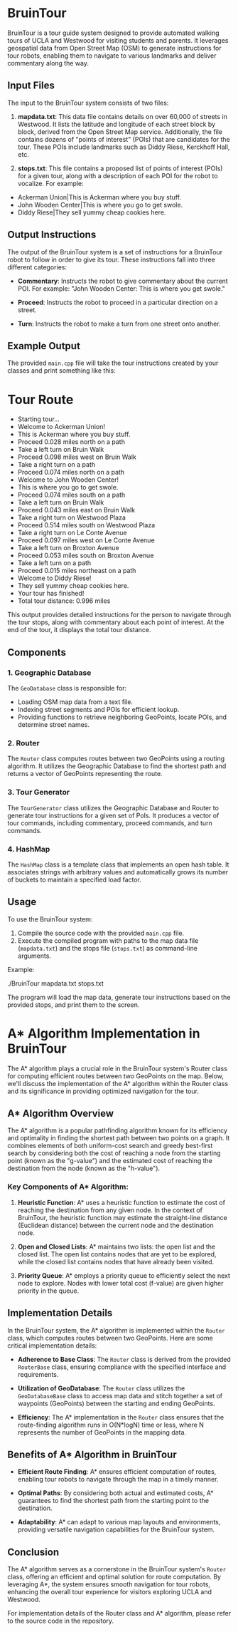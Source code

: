 # BruinTour

BruinTour is a tour guide system designed to provide automated walking tours of UCLA and Westwood for visiting students and parents. It leverages geospatial data from Open Street Map (OSM) to generate instructions for tour robots, enabling them to navigate to various landmarks and deliver commentary along the way.

## Input Files

The input to the BruinTour system consists of two files:

1. **mapdata.txt**: This data file contains details on over 60,000 of streets in Westwood. It lists the latitude and longitude of each street block by block, derived from the Open Street Map service. Additionally, the file contains dozens of "points of interest" (POIs) that are candidates for the tour. These POIs include landmarks such as Diddy Riese, Kerckhoff Hall, etc.

2. **stops.txt**: This file contains a proposed list of points of interest (POIs) for a given tour, along with a description of each POI for the robot to vocalize. For example:

- Ackerman Union|This is Ackerman where you buy stuff.
- John Wooden Center|This is where you go to get swole.
- Diddy Riese|They sell yummy cheap cookies here.

## Output Instructions

The output of the BruinTour system is a set of instructions for a BruinTour robot to follow in order to give its tour. These instructions fall into three different categories:

- **Commentary**: Instructs the robot to give commentary about the current POI. For example: "John Wooden Center: This is where you get swole."

- **Proceed**: Instructs the robot to proceed in a particular direction on a street.

- **Turn**: Instructs the robot to make a turn from one street onto another.

## Example Output

The provided `main.cpp` file will take the tour instructions created by your classes and print something like this:

# Tour Route

- Starting tour...
- Welcome to Ackerman Union!
- This is Ackerman where you buy stuff.
- Proceed 0.028 miles north on a path
- Take a left turn on Bruin Walk
- Proceed 0.098 miles west on Bruin Walk
- Take a right turn on a path
- Proceed 0.074 miles north on a path
- Welcome to John Wooden Center!
- This is where you go to get swole.
- Proceed 0.074 miles south on a path
- Take a left turn on Bruin Walk
- Proceed 0.043 miles east on Bruin Walk
- Take a right turn on Westwood Plaza
- Proceed 0.514 miles south on Westwood Plaza
- Take a right turn on Le Conte Avenue
- Proceed 0.097 miles west on Le Conte Avenue
- Take a left turn on Broxton Avenue
- Proceed 0.053 miles south on Broxton Avenue
- Take a left turn on a path
- Proceed 0.015 miles northeast on a path
- Welcome to Diddy Riese!
- They sell yummy cheap cookies here.
- Your tour has finished!
- Total tour distance: 0.996 miles

This output provides detailed instructions for the person to navigate through the tour stops, along with commentary about each point of interest. At the end of the tour, it displays the total tour distance.

## Components

### 1. Geographic Database

The `GeoDatabase` class is responsible for:
- Loading OSM map data from a text file.
- Indexing street segments and POIs for efficient lookup.
- Providing functions to retrieve neighboring GeoPoints, locate POIs, and determine street names.

### 2. Router

The `Router` class computes routes between two GeoPoints using a routing algorithm. It utilizes the Geographic Database to find the shortest path and returns a vector of GeoPoints representing the route.

### 3. Tour Generator

The `TourGenerator` class utilizes the Geographic Database and Router to generate tour instructions for a given set of PoIs. It produces a vector of tour commands, including commentary, proceed commands, and turn commands.

### 4. HashMap

The `HashMap` class is a template class that implements an open hash table. It associates strings with arbitrary values and automatically grows its number of buckets to maintain a specified load factor.

## Usage

To use the BruinTour system:
1. Compile the source code with the provided `main.cpp` file.
2. Execute the compiled program with paths to the map data file (`mapdata.txt`) and the stops file (`stops.txt`) as command-line arguments.

Example:

 ./BruinTour mapdata.txt stops.txt
 
The program will load the map data, generate tour instructions based on the provided stops, and print them to the screen.

# A* Algorithm Implementation in BruinTour

The A* algorithm plays a crucial role in the BruinTour system's Router class for computing efficient routes between two GeoPoints on the map. Below, we'll discuss the implementation of the A* algorithm within the Router class and its significance in providing optimized navigation for the tour.

## A* Algorithm Overview

The A* algorithm is a popular pathfinding algorithm known for its efficiency and optimality in finding the shortest path between two points on a graph. It combines elements of both uniform-cost search and greedy best-first search by considering both the cost of reaching a node from the starting point (known as the "g-value") and the estimated cost of reaching the destination from the node (known as the "h-value").

### Key Components of A* Algorithm:

1. **Heuristic Function**: A* uses a heuristic function to estimate the cost of reaching the destination from any given node. In the context of BruinTour, the heuristic function may estimate the straight-line distance (Euclidean distance) between the current node and the destination node.

2. **Open and Closed Lists**: A* maintains two lists: the open list and the closed list. The open list contains nodes that are yet to be explored, while the closed list contains nodes that have already been visited.

3. **Priority Queue**: A* employs a priority queue to efficiently select the next node to explore. Nodes with lower total cost (f-value) are given higher priority in the queue.

## Implementation Details

In the BruinTour system, the A* algorithm is implemented within the `Router` class, which computes routes between two GeoPoints. Here are some critical implementation details:

- **Adherence to Base Class**: The `Router` class is derived from the provided `RouterBase` class, ensuring compliance with the specified interface and requirements.

- **Utilization of GeoDatabase**: The `Router` class utilizes the `GeoDatabaseBase` class to access map data and stitch together a set of waypoints (GeoPoints) between the starting and ending GeoPoints.

- **Efficiency**: The A* implementation in the `Router` class ensures that the route-finding algorithm runs in O(N*logN) time or less, where N represents the number of GeoPoints in the mapping data.

## Benefits of A* Algorithm in BruinTour

- **Efficient Route Finding**: A* ensures efficient computation of routes, enabling tour robots to navigate through the map in a timely manner.

- **Optimal Paths**: By considering both actual and estimated costs, A* guarantees to find the shortest path from the starting point to the destination.

- **Adaptability**: A* can adapt to various map layouts and environments, providing versatile navigation capabilities for the BruinTour system.

## Conclusion

The A* algorithm serves as a cornerstone in the BruinTour system's `Router` class, offering an efficient and optimal solution for route computation. By leveraging A*, the system ensures smooth navigation for tour robots, enhancing the overall tour experience for visitors exploring UCLA and Westwood.

For implementation details of the Router class and A* algorithm, please refer to the source code in the repository.
